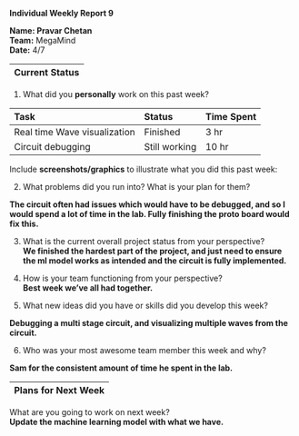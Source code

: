 **Individual Weekly Report 9**

**Name: Pravar Chetan**  
**Team:** MegaMind  
**Date:** 4/7

| Current Status |
| :---- |

1. What did you **personally** work on this past week?

| Task | Status | Time Spent |
| :---- | :---- | :---- |
| Real time Wave visualization | Finished | 3 hr |
| Circuit debugging | Still working | 10 hr |

Include **screenshots/graphics** to illustrate what you did this past week:

2. What problems did you run into? What is your plan for them?

**The circuit often had issues which would have to be debugged, and so I would spend a lot of time in the lab. Fully finishing the proto board would fix this.**

3. What is the current overall project status from your perspective?   
   **We finished the hardest part of the project, and just need to ensure the ml model works as intended and the circuit is fully implemented.**  
     
4. How is your team functioning from your perspective?  
   **Best week we’ve all had together.**  
     
5. What new ideas did you have or skills did you develop this week?

**Debugging a multi stage circuit, and visualizing multiple waves from the circuit.**

6. Who was your most awesome team member this week and why?

**Sam for the consistent amount of time he spent in the lab.**

| Plans for Next Week |
| :---- |

What are you going to work on next week?  
**Update the machine learning model with what we have.**